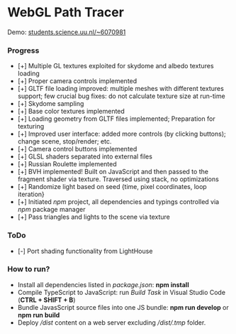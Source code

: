 # WebGL Path Tracer

Demo: [students.science.uu.nl/~6070981](http://www.students.science.uu.nl/~6070981)

### Progress
- [+] Multiple GL textures exploited for skydome and albedo textures loading
- [+] Proper camera controls implemented
- [+] GLTF file loading improved: multiple meshes with different textures support; few crucial bug fixes: do not calculate texture size at run-time
- [+] Skydome sampling
- [+] Base color textures implemented
- [+] Loading geometry from GLTF files implemented; Preparation for texturing
- [+] Improved user interface: added more controls (by clicking buttons); change scene, stop/render; etc.
- [+] Camera control buttons implemented
- [+] GLSL shaders separated into external files
- [+] Russian Roulette implemented
- [+] BVH implemented! Built on JavaScript and then passed to the fragment shader via texture. Traversed using stack, no optimizations
- [+] Randomize light based on seed {time, pixel coordinates, loop iteration}
- [+] Initiated *npm* project, all dependencies and typings controlled via *npm* package manager
- [+] Pass triangles and lights to the scene via texture

### ToDo
- [-] Port shading functionality from LightHouse

### How to run?
- Install all dependencies listed in *package.json*: **npm install**
- Compile TypeScript to JavaScript: run *Build Task* in Visual Studio Code (**CTRL + SHIFT + B**)
- Bundle JavasScript source files into one JS bundle: **npm run develop** or **npm run build**
- Deploy */dist* content on a web server excluding */dist/.tmp* folder.

